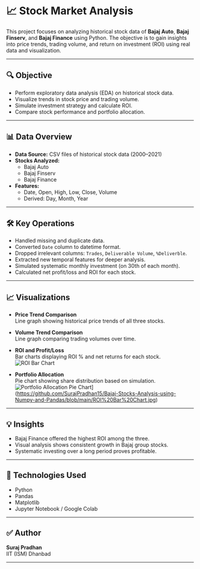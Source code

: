 # 📈 Stock Market Analysis

This project focuses on analyzing historical stock data of **Bajaj Auto**, **Bajaj Finserv**, and **Bajaj Finance** using Python. The objective is to gain insights into price trends, trading volume, and return on investment (ROI) using real data and visualization.

---

## 🔍 Objective

- Perform exploratory data analysis (EDA) on historical stock data.
- Visualize trends in stock price and trading volume.
- Simulate investment strategy and calculate ROI.
- Compare stock performance and portfolio allocation.

---

## 📊 Data Overview

- **Data Source:** CSV files of historical stock data (2000–2021)
- **Stocks Analyzed:**
  - Bajaj Auto
  - Bajaj Finserv
  - Bajaj Finance
- **Features:**
  - Date, Open, High, Low, Close, Volume
  - Derived: Day, Month, Year

---

## 🛠️ Key Operations

- Handled missing and duplicate data.
- Converted `Date` column to datetime format.
- Dropped irrelevant columns: `Trades`, `Deliverable Volume`, `%Deliverble`.
- Extracted new temporal features for deeper analysis.
- Simulated systematic monthly investment (on 30th of each month).
- Calculated net profit/loss and ROI for each stock.

---

## 📈 Visualizations

- **Price Trend Comparison**  
  Line graph showing historical price trends of all three stocks.
  
- **Volume Trend Comparison**  
  Line graph comparing trading volumes over time.

- **ROI and Profit/Loss**  
  Bar charts displaying ROI % and net returns for each stock.  
  ![ROI Bar Chart](./Roi_Bar_Chart.jpg)

- **Portfolio Allocation**  
  Pie chart showing share distribution based on simulation.  
  ![Portfolio Allocation Pie Chart](./[Portfolio_Pie_Chart.jpg)](https://github.com/SurajPradhan15/Bajaj-Stocks-Analysis-using-Numpy-and-Pandas/blob/main/ROI%20Bar%20Chart.jpg)

---

## 💡 Insights

- Bajaj Finance offered the highest ROI among the three.
- Visual analysis shows consistent growth in Bajaj group stocks.
- Systematic investing over a long period proves profitable.

---

## 🧠 Technologies Used

- Python
- Pandas
- Matplotlib
- Jupyter Notebook / Google Colab

---

## ✅ Author

**Suraj Pradhan**  
IIT (ISM) Dhanbad  

---
